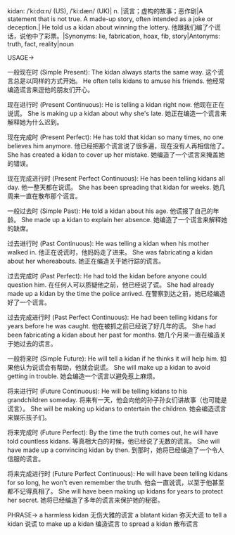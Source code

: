 kidan: /ˈkiːdɑːn/ (US), /ˈkiːdæn/ (UK)| n. |谎言；虚构的故事；恶作剧|A statement that is not true. A made-up story, often intended as a joke or deception.| He told us a kidan about winning the lottery. 他跟我们编了个谎话，说他中了彩票。|Synonyms: lie, fabrication, hoax, fib, story|Antonyms: truth, fact, reality|noun

USAGE->

一般现在时 (Simple Present):
The kidan always starts the same way.  这个谎言总是以同样的方式开始。
He often tells kidans to amuse his friends. 他经常编造谎言来逗他的朋友们开心。

现在进行时 (Present Continuous):
He is telling a kidan right now. 他现在正在说谎。
She is making up a kidan about why she's late. 她正在编造一个谎言来解释她为什么迟到。

现在完成时 (Present Perfect):
He has told that kidan so many times, no one believes him anymore.  他已经把那个谎言说了很多遍，现在没有人再相信他了。
She has created a kidan to cover up her mistake. 她编造了一个谎言来掩盖她的错误。

现在完成进行时 (Present Perfect Continuous):
He has been telling kidans all day. 他一整天都在说谎。
She has been spreading that kidan for weeks. 她几周来一直在散布那个谎言。


一般过去时 (Simple Past):
He told a kidan about his age. 他谎报了自己的年龄。
She made up a kidan to explain her absence. 她编造了一个谎言来解释她的缺席。

过去进行时 (Past Continuous):
He was telling a kidan when his mother walked in. 他正在说谎时，他妈妈走了进来。
She was fabricating a kidan about her whereabouts. 她正在编造关于她行踪的谎言。

过去完成时 (Past Perfect):
He had told the kidan before anyone could question him. 在任何人可以质疑他之前，他已经说了谎。
She had already made up a kidan by the time the police arrived. 在警察到达之前，她已经编造好了一个谎言。

过去完成进行时 (Past Perfect Continuous):
He had been telling kidans for years before he was caught.  他在被抓之前已经说了好几年的谎。
She had been fabricating a kidan about her past for months. 她几个月来一直在编造关于她过去的谎言。


一般将来时 (Simple Future):
He will tell a kidan if he thinks it will help him. 如果他认为说谎会有帮助，他就会说谎。
She will make up a kidan to avoid getting in trouble. 她会编造一个谎言以避免惹上麻烦。

将来进行时 (Future Continuous):
He will be telling kidans to his grandchildren someday. 将来有一天，他会向他的孙子孙女们讲故事（也可能是谎言）。
She will be making up kidans to entertain the children. 她会编造谎言来娱乐孩子们。


将来完成时 (Future Perfect):
By the time the truth comes out, he will have told countless kidans. 等真相大白的时候，他已经说了无数的谎言。
She will have made up a convincing kidan by then. 到那时，她将已经编造了一个令人信服的谎言。


将来完成进行时 (Future Perfect Continuous):
He will have been telling kidans for so long, he won't even remember the truth. 他会一直说谎，以至于他甚至都不记得真相了。
She will have been making up kidans for years to protect her secret.  她将已经编造了多年的谎言来保护她的秘密。

PHRASE->
a harmless kidan 无伤大雅的谎言
a blatant kidan  弥天大谎
to tell a kidan 说谎
to make up a kidan 编造谎言
to spread a kidan 散布谎言
